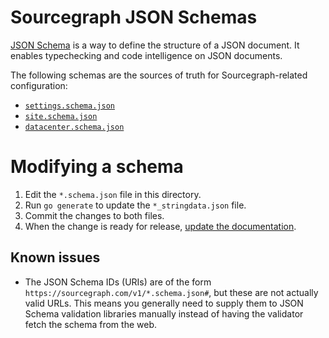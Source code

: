 # Sourcegraph JSON Schemas

[JSON Schema](http://json-schema.org/) is a way to define the structure of a JSON document. It enables typechecking and code intelligence on JSON documents.

The following schemas are the sources of truth for Sourcegraph-related configuration:

* [`settings.schema.json`](./settings.schema.json)
* [`site.schema.json`](./site.schema.json)
* [`datacenter.schema.json`](./datacenter.schema.json)

# Modifying a schema

1. Edit the `*.schema.json` file in this directory.
1. Run `go generate` to update the `*_stringdata.json` file.
1. Commit the changes to both files.
1. When the change is ready for release, [update the documentation](https://github.com/sourcegraph/website/blob/master/README.md#documentation-pages).

## Known issues

* The JSON Schema IDs (URIs) are of the form `https://sourcegraph.com/v1/*.schema.json#`, but these are not actually valid URLs. This means you generally need to supply them to JSON Schema validation libraries manually instead of having the validator fetch the schema from the web.
